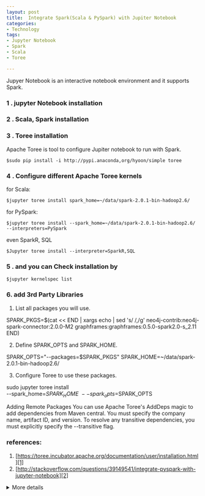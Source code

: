 ```yaml
---
layout: post
title:  Integrate Spark(Scala & PySpark) with Jupiter Notebook
categories: 
- Technology
tags:
- Jupyter Notebook
- Spark
- Scala
- Toree

---
```


Jupyer Notebook is an interactive notebook environment and it supports Spark.



### 1 . jupyter Notebook installation

### 2 . Scala, Spark installation

### 3 . **Toree installation**

 Apache Toree is tool to configure Jupiter notebook to run with Spark.

	$sudo pip install -i http://pypi.anaconda,org/hyoon/simple toree

 <!--more-->

### 4 . Configure different Apache Toree kernels

for Scala:

	$jupyter toree install spark_home=~/data/spark-2.0.1-bin-hadoop2.6/
 
for PySpark:

	$jupyter toree install --spark_home=~/data/spark-2.0.1-bin-hadoop2.6/  --interpreters=PySpark

even SparkR, SQL

	$Jupyter toree install --interpreter=SparkR,SQL

### 5 .  and you can Check installation by
	$jupyter kernelspec list


### 6. add 3rd Party Libraries
1. List all packages you will use.

SPARK_PKGS=$(cat << END | xargs echo | sed 's/ /,/g'
neo4j-contrib:neo4j-spark-connector:2.0.0-M2
graphframes:graphframes:0.5.0-spark2.0-s_2.11
END)

2. Define SPARK_OPTS and SPARK_HOME.

SPARK_OPTS="--packages=$SPARK_PKGS"
SPARK_HOME=~/data/spark-2.0.1-bin-hadoop2.6/

3. Configure Toree to use these packages.

sudo jupyter toree install \
  --spark_home=$SPARK_HOME \
  --spark_opts=$SPARK_OPTS


Adding Remote Packages
You can use Apache Toree's AddDeps magic to add dependencies from Maven central. You must specify the company name, artifact ID, and version. To resolve any transitive dependencies, you must explicitly specify the --transitive flag.

### references:

1. [https://toree.incubator.apache.org/documentation/user/installation.html][1]
2. [http://stackoverflow.com/questions/39149541/integrate-pyspark-with-jupyter-notebook][2]


<details>
<summary> More details</summary>

Detail test


</details>

[1]:	https://toree.incubator.apache.org/documentation/user/installation.html "Apache Toree Installation"
[2]:	http://stackoverflow.com/questions/39149541/integrate-pyspark-with-jupyter-notebook " solution is to install Apache Toree."
[3]:    https://github.com/asimjalis/apache-toree-quickstart